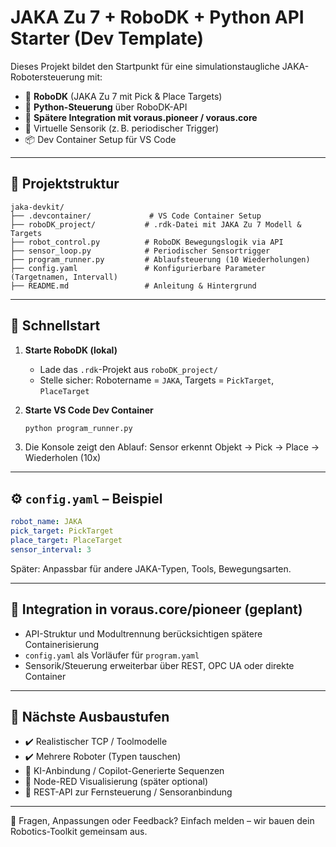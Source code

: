 # JAKA Zu 7 + RoboDK + Python API Starter (Dev Template)

Dieses Projekt bildet den Startpunkt für eine simulationstaugliche JAKA-Robotersteuerung mit:

- 🦾 **RoboDK** (JAKA Zu 7 mit Pick & Place Targets)
- 🐍 **Python-Steuerung** über RoboDK-API
- 🧠 **Spätere Integration mit voraus.pioneer / voraus.core**
- 🧪 Virtuelle Sensorik (z. B. periodischer Trigger)
- 📦 Dev Container Setup für VS Code

---

## 📁 Projektstruktur

```plaintext
jaka-devkit/
├── .devcontainer/             # VS Code Container Setup
├── roboDK_project/           # .rdk-Datei mit JAKA Zu 7 Modell & Targets
├── robot_control.py          # RoboDK Bewegungslogik via API
├── sensor_loop.py            # Periodischer Sensortrigger
├── program_runner.py         # Ablaufsteuerung (10 Wiederholungen)
├── config.yaml               # Konfigurierbare Parameter (Targetnamen, Intervall)
├── README.md                 # Anleitung & Hintergrund
```

---

## 🚀 Schnellstart

1. **Starte RoboDK (lokal)**
   - Lade das `.rdk`-Projekt aus `roboDK_project/`
   - Stelle sicher: Robotername = `JAKA`, Targets = `PickTarget`, `PlaceTarget`

2. **Starte VS Code Dev Container**
   ```bash
   python program_runner.py
   ```

3. Die Konsole zeigt den Ablauf: Sensor erkennt Objekt → Pick → Place → Wiederholen (10x)

---

## ⚙️ `config.yaml` – Beispiel

```yaml
robot_name: JAKA
pick_target: PickTarget
place_target: PlaceTarget
sensor_interval: 3
```

Später: Anpassbar für andere JAKA-Typen, Tools, Bewegungsarten.

---

## 🔄 Integration in voraus.core/pioneer (geplant)

- API-Struktur und Modultrennung berücksichtigen spätere Containerisierung
- `config.yaml` als Vorläufer für `program.yaml`
- Sensorik/Steuerung erweiterbar über REST, OPC UA oder direkte Container

---

## 🧩 Nächste Ausbaustufen

- ✔️ Realistischer TCP / Toolmodelle
- ✔️ Mehrere Roboter (Typen tauschen)
- 🧠 KI-Anbindung / Copilot-Generierte Sequenzen
- 🧪 Node-RED Visualisierung (später optional)
- 📡 REST-API zur Fernsteuerung / Sensoranbindung

---

📍 Fragen, Anpassungen oder Feedback? Einfach melden – wir bauen dein Robotics-Toolkit gemeinsam aus.
